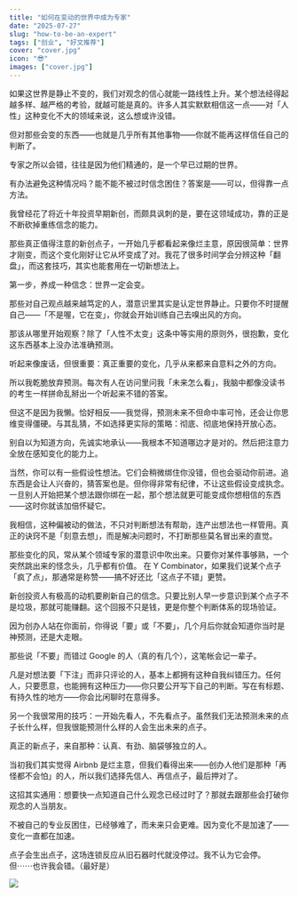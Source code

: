 ```yaml
---
title: "如何在变动的世界中成为专家"
date: "2025-07-27"
slug: "how-to-be-an-expert"
tags: ["创业", "好文推荐"]
cover: "cover.jpg"
icon: "😎"
images: ["cover.jpg"]
---
```

如果这世界是静止不变的，我们对观念的信心就能一路线性上升。某个想法经得起越多样、越严格的考验，就越可能是真的。许多人其实默默相信这一点——对「人性」这种变化不大的领域来说，这么想或许没错。



但对那些会变的东西——也就是几乎所有其他事物——你就不能再这样信任自己的判断了。



专家之所以会错，往往是因为他们精通的，是一个早已过期的世界。



有办法避免这种情况吗？能不能不被过时信念困住？答案是——可以，但得靠一点方法。



我曾经花了将近十年投资早期新创，而颇具讽刺的是，要在这领域成功，靠的正是不断砍掉重练信念的能力。



那些真正值得注意的新创点子，一开始几乎都看起来像烂主意，原因很简单：世界才刚变，而这个变化刚好让它从坏变成了对。我花了很多时间学会分辨这种「翻盘」，而这套技巧，其实也能套用在一切新想法上。



第一步，养成一种信念：世界一定会变。



那些对自己观点越来越笃定的人，潜意识里其实是认定世界静止。只要你不时提醒自己——「不是喔，它在变」，你就会开始训练自己去嗅出风的方向。



那该从哪里开始观察？除了「人性不太变」这条中等实用的原则外，很抱歉，变化这东西基本上没办法准确预测。



听起来像废话，但很重要：真正重要的变化，几乎从来都来自意料之外的方向。



所以我乾脆放弃预测。每次有人在访问里问我「未来怎么看」，我脑中都像没读书的考生一样拼命乱掰出一个听起来不错的答案。



但这不是因为我懒。恰好相反——我觉得，预测未来不但命中率可怜，还会让你思维变得僵硬。与其乱猜，不如选择更实际的策略：彻底、彻底地保持开放心态。



别自以为知道方向，先诚实地承认——我根本不知道哪边才是对的。然后把注意力全放在感知变化的能力上。



当然，你可以有一些假设性想法。它们会稍微绑住你没错，但也会驱动你前进。追东西是会让人兴奋的，猜答案也是。但你得非常有纪律，不让这些假设变成执念。
一旦别人开始把某个想法跟你绑在一起，那个想法就更可能变成你想相信的东西——这时你就该加倍怀疑它。



我相信，这种偏被动的做法，不只对判断想法有帮助，连产出想法也一样管用。真正的诀窍不是「刻意去想」，而是解决问题时，不打断那些莫名冒出来的直觉。



那些变化的风，常从某个领域专家的潜意识中吹出来。只要你对某件事够熟，一个突然跳出来的怪念头，几乎都有价值。
在 Y Combinator，如果我们说某个点子「疯了点」，那通常是称赞——搞不好还比「这点子不错」更赞。



新创投资人有极高的动机要刷新自己的信念。只要比别人早一步意识到某个点子不是垃圾，那就可能赚翻。这个回报不只是钱，更是你整个判断体系的现场验证。



因为创办人站在你面前，你得说「要」或「不要」，几个月后你就会知道你当时是神预测，还是大走眼。



那些说「不要」而错过 Google 的人（真的有几个），这笔帐会记一辈子。



凡是对想法要「下注」而非只评论的人，基本上都拥有这种自我纠错压力。任何人，只要愿意，也能拥有这种压力——你只要公开写下自己的判断。写在有标题、有持久性的地方——你会比闲聊时在意得多。



另一个我很常用的技巧：一开始先看人，不先看点子。虽然我们无法预测未来的点子长什么样，但我很能预测什么样的人会生出未来的点子。



真正的新点子，来自那种：认真、有劲、脑袋够独立的人。



当初我们其实觉得 Airbnb 是烂主意，但我们看得出来——创办人他们是那种「再怪都不会怕」的人，所以我们选择先信人、再信点子，最后押对了。



这招其实通用：想要快一点知道自己什么观念已经过时了？那就去跟那些会打破你观念的人当朋友。



不被自己的专业反困住，已经够难了，而未来只会更难。因为变化不是加速了——变化一直都在加速。



点子会生出点子，这场连锁反应从旧石器时代就没停过。我不认为它会停。
但⋯⋯也许我会错。（最好是）




![](https://prod-files-secure.s3.us-west-2.amazonaws.com/112d0858-5090-4d34-a606-b75eb8d65fd2/46476355-9cf3-4e99-9b7a-3531bc426380/1000202064.png?X-Amz-Algorithm=AWS4-HMAC-SHA256&X-Amz-Content-Sha256=UNSIGNED-PAYLOAD&X-Amz-Credential=ASIAZI2LB466TCBQDSTA%2F20250809%2Fus-west-2%2Fs3%2Faws4_request&X-Amz-Date=20250809T174558Z&X-Amz-Expires=3600&X-Amz-Security-Token=IQoJb3JpZ2luX2VjEIj%2F%2F%2F%2F%2F%2F%2F%2F%2F%2FwEaCXVzLXdlc3QtMiJHMEUCICKrb5OM6%2FE1s4C0EbBQT%2FEkDA6aFOuMIxxslP6esuH0AiEA3mYd1oh8raJcY0Wsh4SzuEY%2B4jNyt019MPTV6QJRtFsqiAQIwf%2F%2F%2F%2F%2F%2F%2F%2F%2F%2FARAAGgw2Mzc0MjMxODM4MDUiDB7QGw88N1zttfykACrcAwer8H%2FSJDuR%2Fgbw7%2BVmgCFt%2FjvLGlDtYa1KdxZ6M7bBF1Hr3Mf1ZUgRHEuArdaRmTi7KoYOW0IARD%2Ft2SdnG2G6K3wU2nkkuNbvoidi%2FFr59tGr%2BseSI4TPdJT3nbPIvi5oYboRlsXg52l2Dh2sd58eM%2BOM03YRt85J9UXQ%2BKgPgkypC4LdrDxVkmfIAEGu1PqRfheUvetkDRH0lMKnWYGeDF9H8tE5icYts7hWFGH8kSO3QonwMxwGHLyRxIbE5%2BeaU5erzD354pJnxu7Xa5qkqLfqUmB10%2BeQDSpHbDiPWOcxKIyl2tMsQLKa5NHjdsloGEWk8y2ykASdPMgcKAZRHNHyTMiwFzX9OyWR4och4cqwwkCLskNbicWmCe2gQertyeYC7ReJwH3VHMqx9z%2BbRpYdGu4u27MpImbcW%2B85cJIv2%2BEvg2hbbD5W570aSiUoeh8F%2FJd9EpDsP772wmjN%2BV0ijbDUJc7gTZAs%2FLsZ2nI%2FHF80%2BtuQPfVez2wqXt2eckXPFskDcWyeEENp%2F0ajA5UxEnLaQ4rxEAIhqSKImreNPukYrbOQvjHd50IieBJLCfPoBQI0yNxelWFhQqLWBXQxf8c7TWmAmZMfISH5f4g7F3SjMoeqey15MLPm3cQGOqUBWDeyAwEs%2FuZr0obSQl93X%2BjYHXKxixTsR8JftoNalMoPp0xtkOQCnv78mQgVG2mljrREr4ETIcIvNp3wsosEyvWmGcvucT4QJCM7MdLOSiEzXhdaCT4jM5%2F8vggiMapDybYmbBGmFhUw2A8M%2BAFDUuquo5PeBcdNh1GjTIaLOTy8rN%2BV0c39iHtYRh6wgex5OCbZsUZsrXPltqqJCbgFMaZbPlfY&X-Amz-Signature=ca918386a6a2473af1d08ba26575a2248c6f3bfcc32827ea28b741e3ae367dad&X-Amz-SignedHeaders=host&x-amz-checksum-mode=ENABLED&x-id=GetObject)

